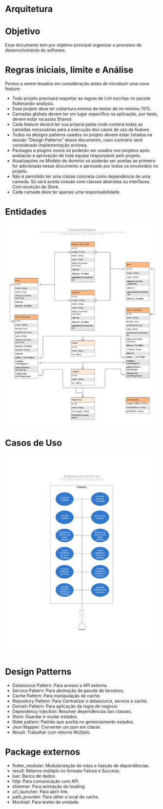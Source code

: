 # Arquitetura

# Objetivo

Esse documento tem por objetivo principal organizar o processo de desenvolvimento do software.

# Regras iniciais, limite e Análise

Pontos a serem levados em consideração antes de introduzir uma nova feature:

- Todo projeto precisará respeitar as regras de Lint escritas no pacote flutterando-analysis.
- Esse projeto deve ter cobertura mínima de testes de no mínimo 70%.
- Camadas globais devem ter um lugar específico na aplicação, por tanto, devem estar na pasta Shared.
- Cada feature deverá ter sua própria pasta onde conterá todas as camadas necessárias para a execução dos casos de uso da feature.
- Todos os designs patterns usados no projeto devem estar listados na sessão “Design Patterns” desse documento, caso contrário será considerado implementação errônea.
- Packages e plugins novos só poderão ser usados nos projetos após avaliação e aprovação de toda equipe responsável pelo projeto.
- Atualizações no Modelo de domínio só poderão ser aceitas se primeiro for adicionada nesse documento e aprovado por todos os envolvidos no projeto.
- Não é permitido ter uma classe concreta como dependência de uma camada. Só será aceita coesão com classes abstratas ou interfaces. Com exceção da Store.
- Cada camada deve ter apenas uma responsabilidade.



# Entidades

![image](diagrama_entidades.png)

# Casos de Uso

![image](diagrama_caso_de_uso.png)

# Design Patterns
- Datasource Pattern: Para acesso a API externa.
- Service Pattern: Para abstração de pacote de terceiros.
- Cache Pattern: Para manipulação de cache.
- Repository Pattern: Para Centralizar o datasource, service e cache.
- Domain Pattern: Para aplicação da regra de negocio
- Dependency Injection: Resolver dependências das classes.
- Store: Guardar e mudar estados.
- State pattern: Padrão que auxilia no gerenciamento estados.
- Json Mapper: Converter um json em classe.
- Result: Trabalhar com retorno Múltiplo.


# Package externos

- flutter_modular: Modularização de rotas e injeção de dependências.
- result: Retorno múltiplo no formato Failure e Success.
- isar: Banco de dados.
- http: Para comunicação com API.
- shimmer: Para animação do loading.
- url_launcher: Para abrir link.
- path_provider: Para obter o local do cache.
- Mocktail: Para testes de unidade.
